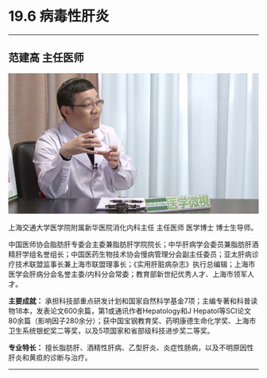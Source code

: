 # 19.6 病毒性肝炎

---

## 范建高 主任医师

![1684221338849](image/c19_006/1684221338849.png)

上海交通大学医学院附属新华医院消化内科主任 主任医师 医学博士 博士生导师。

中国医师协会脂肪肝专委会主委兼脂肪肝学院院长；中华肝病学会委员兼脂肪肝酒精肝学组名誉组长；中国医药生物技术协会慢病管理分会副主任委员；亚太肝病诊疗技术联盟监事长兼上海市联盟理事长；《实用肝脏病杂志》执行总编辑；上海市医学会肝病分会名誉主委/内科分会常委；教育部新世纪优秀人才、上海市领军人才。


**主要成就：** 承担科技部重点研发计划和国家自然科学基金7项；主编专著和科普读物18本，发表论文600余篇，第1或通讯作者Hepatology和J Hepatol等SCI论文80余篇（影响因子280余分）；获中国宝钢教育奖、药明康德生命化学奖、上海市卫生系统银蛇奖二等奖，以及5项国家和省部级科技进步奖二等奖。


**专业特长：** 擅长脂肪肝、酒精性肝病、乙型肝炎、炎症性肠病，以及不明原因性肝炎和黄疸的诊断与治疗。

---
